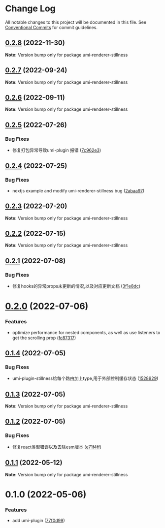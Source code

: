 # Change Log

All notable changes to this project will be documented in this file.
See [Conventional Commits](https://conventionalcommits.org) for commit guidelines.

## [0.2.8](https://github.com/leomYili/react-stillness-component/compare/umi-renderer-stillness@0.2.7...umi-renderer-stillness@0.2.8) (2022-11-30)

**Note:** Version bump only for package umi-renderer-stillness





## [0.2.7](https://github.com/leomYili/react-stillness-component/compare/umi-renderer-stillness@0.2.6...umi-renderer-stillness@0.2.7) (2022-09-24)

**Note:** Version bump only for package umi-renderer-stillness





## [0.2.6](https://github.com/leomYili/react-stillness-component/compare/umi-renderer-stillness@0.2.5...umi-renderer-stillness@0.2.6) (2022-09-11)

**Note:** Version bump only for package umi-renderer-stillness





## [0.2.5](https://github.com/leomYili/react-stillness-component/compare/umi-renderer-stillness@0.2.4...umi-renderer-stillness@0.2.5) (2022-07-26)


### Bug Fixes

* 修复打包异常导致umi-plugin 报错 ([7c962e3](https://github.com/leomYili/react-stillness-component/commit/7c962e352823e70e43198fc1517e8185ace84174))





## [0.2.4](https://github.com/leomYili/react-stillness-component/compare/umi-renderer-stillness@0.2.3...umi-renderer-stillness@0.2.4) (2022-07-25)


### Bug Fixes

* nextjs example and modify umi-renderer-stillness bug ([2abaa97](https://github.com/leomYili/react-stillness-component/commit/2abaa9797a7656045193d3edc5cadeb77f21347f))





## [0.2.3](https://github.com/leomYili/react-stillness-component/compare/umi-renderer-stillness@0.2.2...umi-renderer-stillness@0.2.3) (2022-07-20)

**Note:** Version bump only for package umi-renderer-stillness





## [0.2.2](https://github.com/leomYili/react-stillness-component/compare/umi-renderer-stillness@0.2.1...umi-renderer-stillness@0.2.2) (2022-07-15)

**Note:** Version bump only for package umi-renderer-stillness





## [0.2.1](https://github.com/leomYili/react-stillness-component/compare/umi-renderer-stillness@0.2.0...umi-renderer-stillness@0.2.1) (2022-07-08)


### Bug Fixes

* 修复hooks的异常props未更新的情况,以及对应更新文档 ([3f1e8dc](https://github.com/leomYili/react-stillness-component/commit/3f1e8dc5b9c64abd6da242b13d0c4a38ea1205cf))





# [0.2.0](https://github.com/leomYili/react-stillness-component/compare/umi-renderer-stillness@0.1.4...umi-renderer-stillness@0.2.0) (2022-07-06)


### Features

* optimize performance for nested components, as well as use listeners to get the scrolling prop ([fc87317](https://github.com/leomYili/react-stillness-component/commit/fc87317ac39e77a7c6e2237d3e8423a309e644be))





## [0.1.4](https://github.com/leomYili/react-stillness-component/compare/umi-renderer-stillness@0.1.3...umi-renderer-stillness@0.1.4) (2022-07-05)


### Bug Fixes

* umi-plugin-stillness给每个路由加上type,用于外部控制缓存状态 ([1528929](https://github.com/leomYili/react-stillness-component/commit/15289290b1ae53549d10aa8bc2f0a453eb0e9798))





## [0.1.3](https://github.com/leomYili/react-stillness-component/compare/umi-renderer-stillness@0.1.2...umi-renderer-stillness@0.1.3) (2022-07-05)

**Note:** Version bump only for package umi-renderer-stillness





## [0.1.2](https://github.com/leomYili/react-stillness-component/compare/umi-renderer-stillness@0.1.1...umi-renderer-stillness@0.1.2) (2022-07-05)


### Bug Fixes

* 修复react类型错误以及去除esm版本 ([e71f4ff](https://github.com/leomYili/react-stillness-component/commit/e71f4ffb199c412785f51e5d609e98102376bef5))





## [0.1.1](https://github.com/leomYili/react-stillness-component/compare/umi-renderer-stillness@0.1.0...umi-renderer-stillness@0.1.1) (2022-05-12)

**Note:** Version bump only for package umi-renderer-stillness





# 0.1.0 (2022-05-06)


### Features

* add umi-plugin ([77f0d99](https://github.com/leomYili/react-stillness-component/commit/77f0d99bd41ce8949af831142821286fefaeecb1))
